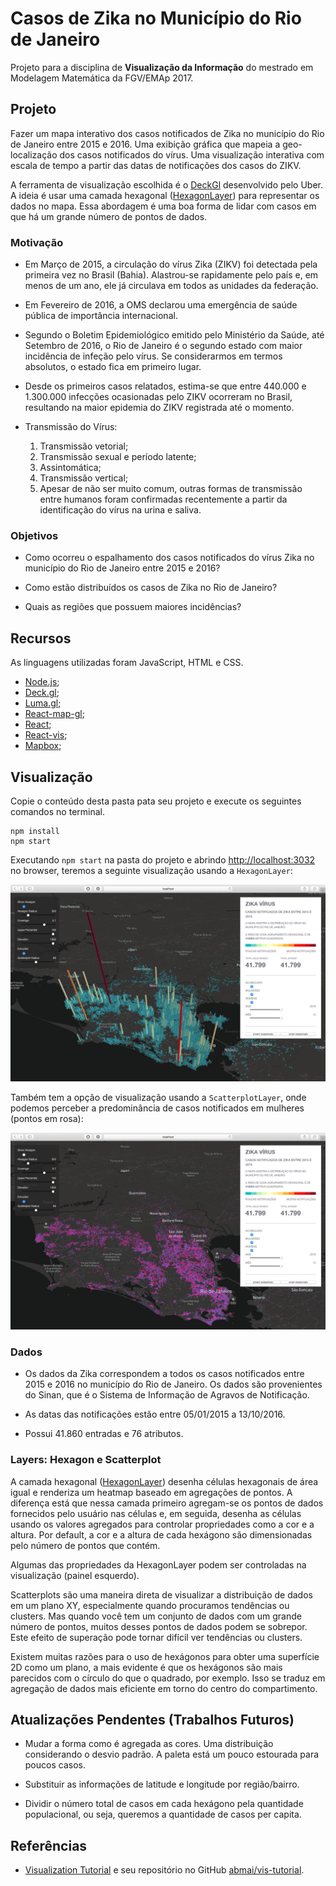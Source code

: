 # Casos de Zika no Município do Rio de Janeiro

Projeto para a disciplina de **Visualização da Informação** do mestrado em Modelagem Matemática da FGV/EMAp 2017.

## Projeto

Fazer um mapa interativo dos casos notificados de Zika no município do Rio de Janeiro entre 2015 e 2016. Uma exibição gráfica que mapeia a geo-localização dos casos notificados do vírus. Uma visualização interativa com escala de tempo a partir das datas de notificações dos casos do ZIKV.

A ferramenta de visualização escolhida é o [DeckGl](http://deck.gl) desenvolvido pelo Uber. A ideia é usar uma camada hexagonal ([HexagonLayer](http://uber.github.io/deck.gl/#/examples/core-layers/hexagon-layer)) para representar os dados no mapa. Essa abordagem é uma boa forma de lidar com casos em que há um grande número de pontos de dados.

### Motivação

* Em Março de 2015, a circulação do vírus Zika (ZIKV) foi detectada pela primeira vez no Brasil (Bahia). Alastrou-se rapidamente pelo país e, em menos de um ano, ele já circulava em todos as unidades da federação.

* Em Fevereiro de 2016, a OMS declarou uma emergência de saúde pública de importância internacional.

* Segundo o Boletim Epidemiológico emitido pelo Ministério da Saúde, até Setembro de 2016, o Rio de Janeiro é o segundo estado com maior incidência de infeção pelo vírus. Se considerarmos em termos absolutos, o estado fica em primeiro lugar.

* Desde os primeiros casos relatados, estima-se que entre 440.000 e 1.300.000 infecções ocasionadas pelo ZIKV ocorreram no Brasil, resultando na maior epidemia do ZIKV registrada até o momento.

* Transmissão do Vírus:
	1. Transmissão vetorial;
	2. Transmissão sexual e período latente;
	3. Assintomática;
	4. Transmissão vertical;
	5. Apesar de não ser muito comum, outras formas de transmissão entre humanos foram confirmadas recentemente a partir da identificação do vírus na urina e saliva.

### Objetivos

* Como ocorreu o espalhamento dos casos notificados do vírus Zika no município do Rio de Janeiro entre 2015 e 2016?

* Como estão distribuídos os casos de Zika no Rio de Janeiro?

* Quais as regiões que possuem maiores incidências? 

## Recursos

As linguagens utilizadas foram JavaScript, HTML e CSS.

* [Node.js](https://nodejs.org/en/);
* [Deck.gl](https://github.com/uber/deck.gl);
* [Luma.gl](https://uber.github.io/luma.gl/#/);
* [React-map-gl](https://uber.github.io/react-map-gl/#/);
* [React](https://reactjs.org/docs/react-component.html);
* [React-vis](http://uber.github.io/react-vis/);
* [Mapbox](https://www.mapbox.com);

## Visualização

Copie o conteúdo desta pasta pata seu projeto e execute os seguintes comandos no terminal.

```
npm install
npm start
```

Executando `npm start` na pasta do projeto e abrindo [http://localhost:3032](http://localhost:3032) no browser, teremos a seguinte visualização usando a `HexagonLayer`:

![](Figuras/resultado_1.png)

Também tem a opção de visualização usando a `ScatterplotLayer`, onde podemos perceber a predominância de casos notificados em mulheres (pontos em rosa):

![](Figuras/resultado_2.png)

### Dados

* Os dados da Zika correspondem a todos os casos notificados entre 2015 e 2016 no município do Rio de Janeiro. Os dados são provenientes do Sinan, que é o Sistema de Informação de Agravos de Notificação.

* As datas das notificações estão entre 05/01/2015 a 13/10/2016.

* Possui 41.860 entradas e 76 atributos.


### Layers: Hexagon e Scatterplot

A camada hexagonal ([HexagonLayer](https://uber.github.io/deck.gl/#/documentation/layer-catalog/hexagon-layer)) desenha células hexagonais de área igual e renderiza um heatmap  baseado em agregações de pontos. A diferença está que nessa camada primeiro agregam-se os pontos de dados fornecidos pelo usuário nas células e, em seguida, desenha as células usando os valores agregados para controlar propriedades como a cor e a altura. Por default, a cor e a altura de cada hexágono são dimensionadas pelo número de pontos que contém.

Algumas das propriedades da HexagonLayer podem ser controladas na visualização (painel esquerdo).

Scatterplots são uma maneira direta de visualizar a distribuição de dados em um plano XY, especialmente quando procuramos tendências ou clusters. Mas quando você tem um conjunto de dados com um grande número de pontos, muitos desses pontos de dados podem se sobrepor. Este efeito de superação pode tornar difícil ver tendências ou clusters.

Existem muitas razões para o uso de hexágonos para obter uma superfície 2D como um plano, a mais evidente é que os hexágonos são mais parecidos com o círculo do que o quadrado, por exemplo. Isso se traduz em agregação de dados mais eficiente em torno do centro do compartimento.

## Atualizações Pendentes (Trabalhos Futuros)

* Mudar a forma como é agregada as cores. Uma distribuição considerando o desvio padrão. A paleta está um pouco estourada para poucos casos. 

* Substituir as informações de latitude e longitude por região/bairro.

* Dividir o número total de casos em cada hexágono pela quantidade populacional, ou seja, queremos a quantidade de casos per capita.

## Referências

* [Visualization Tutorial](https://abmai.github.io/vis-tutorial) e seu repositório no GitHub [abmai/vis-tutorial](https://github.com/abmai/vis-tutorial).


